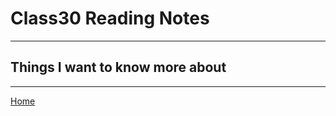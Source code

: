 # Class30 Reading Notes


----

## Things I want to know more about

----
[Home](https://github.com/MISalz/401_Reading_Notes/blob/main/README.md)